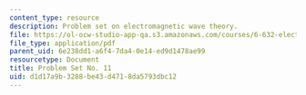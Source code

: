```yaml
---
content_type: resource
description: Problem set on electromagnetic wave theory.
file: https://ol-ocw-studio-app-qa.s3.amazonaws.com/courses/6-632-electromagnetic-wave-theory-spring-2003/d1d17a9b3288be43d4718da5793dbc12_ps11.pdf
file_type: application/pdf
parent_uid: 6e238dd1-a6f4-7da4-0e14-ed9d1478ae99
resourcetype: Document
title: Problem Set No. 11
uid: d1d17a9b-3288-be43-d471-8da5793dbc12
---
```

